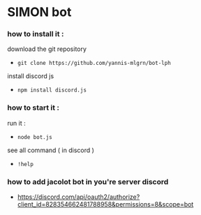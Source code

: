 #  SIMON bot

### how to install it :

download the git repository

- `git clone https://github.com/yannis-mlgrn/bot-lph`

install discord js

- `npm install discord.js`

### how to start it :

run it : 
- `node bot.js`

see all command ( in discord ) 
- `!help`

### how to add jacolot bot in you're server discord

- https://discord.com/api/oauth2/authorize?client_id=828354662481788958&permissions=8&scope=bot
